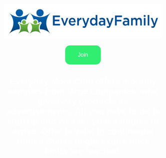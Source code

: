 <head>
<script async src="https://www.googletagmanager.com/gtag/js?id=UA-141839667-1"></script>
<script>
  window.dataLayer = window.dataLayer || [];
  function gtag(){dataLayer.push(arguments);}
  gtag('js', new Date());

  gtag('config', 'UA-141839667-1');
</script>
</head>

<link href="https://fonts.googleapis.com/css?family=Poppins&display=swap" rel="stylesheet">

<style>
 body {
  background-image: url("baby.jpg");
  background-size: cover;
  height: 100%;
  width: 100%;
  font-family: 'Poppins', sans-serif;
  }
  
  h1 {
  color: white;
  }
  
.join {
  margin-top: 20px;
  background-color: #31ed70;
  border: none;
  color: white;
  border-radius: 15px;
  padding: 20px 40px;
  text-align: center;
  font-size: 18px;
  cursor: pointer;
}

.join:hover {
  background-color: #28cc5f;
}

</style>

  
<center><img src="logo.png" alt="Logo"></center>

<center><button class="join" onclick="window.location.href='https://www.mb102.com/lnk.asp?o=12088&c=918277&a=377858&k=791E65D0D0DC26543A895BB2781F8F00&l=12366'"> Join </button>
<br>

<h1>Everyday Mom Club offers monthly samples from large companies, who giveaway products as advertisements. All you have to do is sign up and wait for your samples to arrive. Offer is valid in continental United States might expire once limits are reached.</h1>
